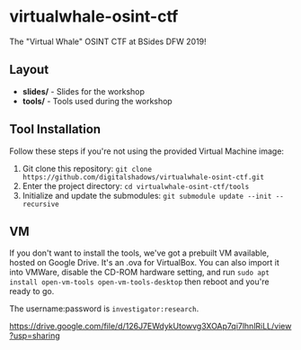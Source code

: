 # virtualwhale-osint-ctf
The "Virtual Whale" OSINT CTF at BSides DFW 2019!

## Layout

* **slides/** - Slides for the workshop
* **tools/** - Tools used during the workshop

## Tool Installation 

Follow these steps if you're not using the provided Virtual Machine image:

1. Git clone this repository: `git clone https://github.com/digitalshadows/virtualwhale-osint-ctf.git`
2. Enter the project directory: `cd virtualwhale-osint-ctf/tools`
3. Initialize and update the submodules: `git submodule update --init --recursive`

## VM

If you don't want to install the tools, we've got a prebuilt VM available, hosted on Google Drive. It's an .ova for VirtualBox. You can also import it into VMWare, disable the CD-ROM hardware setting, and run  `sudo apt install open-vm-tools open-vm-tools-desktop` then reboot and you're ready to go. 

The username:password is `investigator:research`. 

https://drive.google.com/file/d/126J7EWdykUtowvg3XOAp7qi7lhnlRiLL/view?usp=sharing
